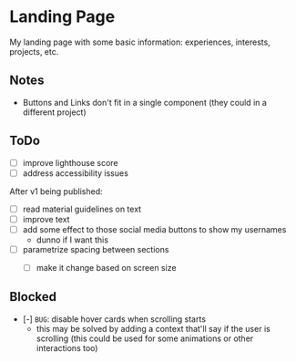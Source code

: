 # Landing Page

My landing page with some basic information: experiences, interests, projects, etc.

## Notes

- Buttons and Links don't fit in a single component (they could in a different project)

## ToDo

- [ ] improve lighthouse score
- [ ] address accessibility issues

After v1 being published:
- [ ] read material guidelines on text
- [ ] improve text
- [ ] add some effect to those social media buttons to show my usernames
  - dunno if I want this
- [ ] parametrize spacing between sections
  - [ ] make it change based on screen size


## Blocked

- [-] `BUG`: disable hover cards when scrolling starts
  - this may be solved by adding a context that'll say if the user is scrolling (this could be used for some animations or other interactions too)